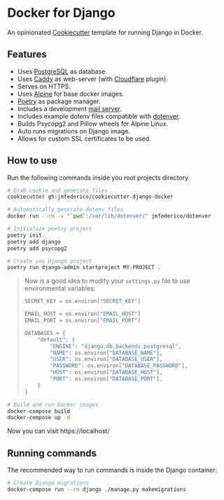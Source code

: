 # Docker for Django

An opinionated [Cookiecutter](https://github.com/audreyr/cookiecutter) template for
running Django in Docker.

## Features

* Uses [PostgreSQL](https://postgresql.org) as database.
* Uses [Caddy](https://caddyserver.com) as web-server (with
[Cloudflare](https://caddyserver.com/docs/tls.dns.cloudflare) plugin).
* Serves on HTTPS.
* Uses [Alpine](https://alpinelinux.org) for base docker images.
* [Poetry](https://poetry.eustace.io) as package manager.
* Includes a development [mail server](https://danfarrelly.nyc/MailDev/).
* Includes example dotenv files compatible with [dotenver](https://pypi.org/project/dotenver/).
* Builds Psycopg2 and Pillow wheels for Alpine Linux.
* Auto runs migrations on Django image.
* Allows for custom SSL certificates to be used.

## How to use

Run the following commands inside you root projects directory.

```bash
# Grab cookie and generate files
cookiecutter gh:jmfederico/cookiecutter-django-docker
```

```bash
# Automatically generate dotenv files
docker run --rm -v "`pwd`:/var/lib/dotenver/" jmfederico/dotenver
```

```bash
# Initialize poetry project
poetry init
poetry add django
poetry add psycopg2
```

```bash
# Create you Django project
poetry run django-admin startproject MY-PROJECT .
```

>  Now is a good idea to modify your `settings.py` file to use environmental variables:
>
>  ```python
>  SECRET_KEY = os.environ["SECRET_KEY"]
>
>  EMAIL_HOST = os.environ["EMAIL_HOST"]
>  EMAIL_PORT = os.environ["EMAIL_PORT"]
>
>  DATABASES = {
>      "default": {
>          "ENGINE": "django.db.backends.postgresql",
>          "NAME": os.environ["DATABASE_NAME"],
>          "USER": os.environ["DATABASE_USER"],
>          "PASSWORD": os.environ["DATABASE_PASSWORD"],
>          "HOST": os.environ["DATABASE_HOST"],
>          "PORT": os.environ["DATABASE_PORT"],
>      }
>  }
>  ```

```bash
# Build and run Docker images
docker-compose build
docker-compose up -d
```

Now you can visit https://localhost/

## Running commands
The recommended way to run commands is inside the Django container:
```bash
# Create Django migrations
docker-compose run --rm django ./manage.py makemigrations
````
